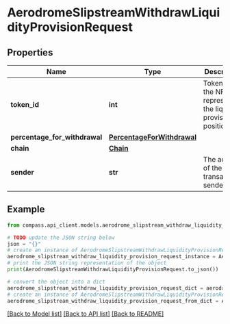 # AerodromeSlipstreamWithdrawLiquidityProvisionRequest


## Properties

Name | Type | Description | Notes
------------ | ------------- | ------------- | -------------
**token_id** | **int** | Token ID of the NFT representing the liquidity provisioned position. | 
**percentage_for_withdrawal** | [**PercentageForWithdrawal**](PercentageForWithdrawal.md) |  | 
**chain** | [**Chain**](Chain.md) |  | 
**sender** | **str** | The address of the transaction sender | [default to '0x29F20a192328eF1aD35e1564aBFf4Be9C5ce5f7B']

## Example

```python
from compass.api_client.models.aerodrome_slipstream_withdraw_liquidity_provision_request import AerodromeSlipstreamWithdrawLiquidityProvisionRequest

# TODO update the JSON string below
json = "{}"
# create an instance of AerodromeSlipstreamWithdrawLiquidityProvisionRequest from a JSON string
aerodrome_slipstream_withdraw_liquidity_provision_request_instance = AerodromeSlipstreamWithdrawLiquidityProvisionRequest.from_json(json)
# print the JSON string representation of the object
print(AerodromeSlipstreamWithdrawLiquidityProvisionRequest.to_json())

# convert the object into a dict
aerodrome_slipstream_withdraw_liquidity_provision_request_dict = aerodrome_slipstream_withdraw_liquidity_provision_request_instance.to_dict()
# create an instance of AerodromeSlipstreamWithdrawLiquidityProvisionRequest from a dict
aerodrome_slipstream_withdraw_liquidity_provision_request_from_dict = AerodromeSlipstreamWithdrawLiquidityProvisionRequest.from_dict(aerodrome_slipstream_withdraw_liquidity_provision_request_dict)
```
[[Back to Model list]](../README.md#documentation-for-models) [[Back to API list]](../README.md#documentation-for-api-endpoints) [[Back to README]](../README.md)


